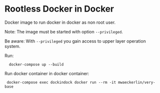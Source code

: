 # Rootless Docker in Docker

Docker image to run docker in docker as non root user.

Note: The image must be started with option `--privileged`.

Be aware: With `--privileged` you gain access to upper layer operation system.

Run:

      docker-compose up --build

Run docker container in docker container:

     docker-compose exec dockindock docker run --rm -it mwaeckerlin/very-base